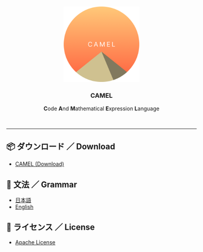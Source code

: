 <div align="center">
    <br>
    <img src="camel.png" width="200">
    <br>
    <h3><b>CAMEL</b></h3>
    <p><b>C</b>ode <b>A</b>nd <b>M</b>athematical <b>E</b>xpression <b>L</b>anguage</p>
    <br>
</div>
<hr>

## 📦 ダウンロード ／ Download
<ul>
    <li>
        <a href="https://github.com/gamma-410/CAMEL/archive/refs/heads/main.zip">CAMEL (Download)</a>
    </li>
</ul>

## 📕 文法 ／ Grammar
<ul>
    <li>
        <a href="ja.grammar.md">日本語</a>  
    </li>
    <li>
        <a href="en.grammar.md">English</a>
    </li>
</ul>

## 🌹 ライセンス ／ License
<ul>
    <li>
        <a href="LICENSE">Apache License</a>
    </li>
</ul>
